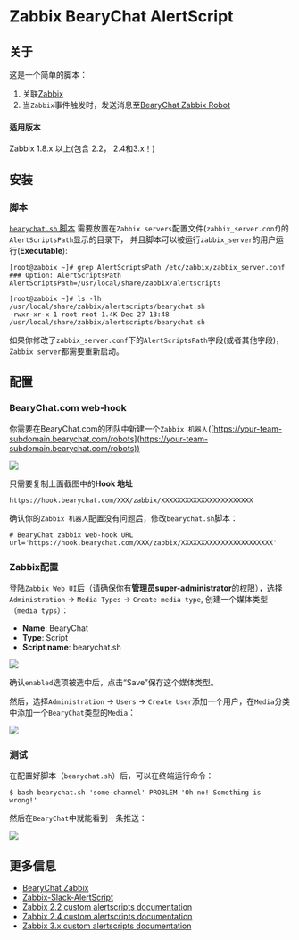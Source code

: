 Zabbix BearyChat AlertScript
========================

关于
----

这是一个简单的脚本：
1. 关联[Zabbix](http://www.zabbix.com/)
2. 当`Zabbix`事件触发时，发送消息至[BearyChat Zabbix Robot](https://bearychat.com/integrations/zabbix)

#### 适用版本
Zabbix 1.8.x 以上(包含 2.2， 2.4和3.x！)

安装
------------

### 脚本

[`bearychat.sh` 脚本](https://github.com/bearyinnovative/zabbix-bearychat-alertscript/raw/master/bearychat.sh) 需要放置在`Zabbix servers`配置文件(`zabbix_server.conf`)的`AlertScriptsPath`显示的目录下， 并且脚本可以被运行`zabbix_server`的用户运行(**Executable**):

	[root@zabbix ~]# grep AlertScriptsPath /etc/zabbix/zabbix_server.conf
	### Option: AlertScriptsPath
	AlertScriptsPath=/usr/local/share/zabbix/alertscripts

	[root@zabbix ~]# ls -lh /usr/local/share/zabbix/alertscripts/bearychat.sh
	-rwxr-xr-x 1 root root 1.4K Dec 27 13:48 /usr/local/share/zabbix/alertscripts/bearychat.sh

如果你修改了`zabbix_server.conf`下的`AlertScriptsPath`字段(或者其他字段)， `Zabbix server`都需要重新启动。

配置
-------------

### BearyChat.com web-hook

你需要在BearyChat.com的团队中新建一个`Zabbix 机器人`([https://your-team-subdomain.bearychat.com/robots](https://your-team-subdomain.bearychat.com/robots))

![](https://raw.githubusercontent.com/bearyinnovative/zabbix-bearychat-alertscript/master/imgs/hook.png)

只需要复制上面截图中的**Hook 地址**

    https://hook.bearychat.com/XXX/zabbix/XXXXXXXXXXXXXXXXXXXXXXX
	
确认你的`Zabbix 机器人`配置没有问题后，修改`bearychat.sh`脚本：
	
	# BearyChat zabbix web-hook URL
	url='https://hook.bearychat.com/XXX/zabbix/XXXXXXXXXXXXXXXXXXXXXXX'

### Zabbix配置

登陆`Zabbix Web UI`后（请确保你有**管理员super-administrator**的权限），选择`Administration` -> `Media Types` -> `Create media type`, 创建一个媒体类型（`media typs`）：

* **Name**: BearyChat
* **Type**: Script
* **Script name**: bearychat.sh

![](https://raw.githubusercontent.com/bearyinnovative/zabbix-bearychat-alertscript/master/imgs/media.png)

确认`enabled`选项被选中后，点击“Save”保存这个媒体类型。

然后，选择`Administration` -> `Users` -> `Create User`添加一个用户，在`Media`分类中添加一个`BearyChat`类型的`Media`：

![](https://raw.githubusercontent.com/bearyinnovative/zabbix-bearychat-alertscript/master/imgs/add-user.png)

### 测试

在配置好脚本（`bearychat.sh`）后，可以在终端运行命令：

    $ bash bearychat.sh 'some-channel' PROBLEM 'Oh no! Something is wrong!'
    
然后在`BearyChat`中就能看到一条推送：

![](https://raw.githubusercontent.com/bearyinnovative/zabbix-bearychat-alertscript/master/imgs/test.png)


更多信息
----------------
* [BearyChat Zabbix](https://bearychat.com/integrations/zabbix)
* [Zabbix-Slack-AlertScript](https://github.com/ericoc/zabbix-slack-alertscript)
* [Zabbix 2.2 custom alertscripts documentation](https://www.zabbix.com/documentation/2.2/manual/config/notifications/media/script)
* [Zabbix 2.4 custom alertscripts documentation](https://www.zabbix.com/documentation/2.4/manual/config/notifications/media/script)
* [Zabbix 3.x custom alertscripts documentation](https://www.zabbix.com/documentation/3.0/manual/config/notifications/media/script)
